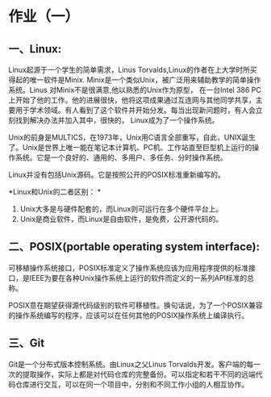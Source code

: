 # 作业（一）

## 一、Linux:

Linux起源于一个学生的简单需求，Linus Torvalds,Linux的作者在上大学时所买得起的唯一软件是Minix. Minix是一个类似Unix，被广泛用来辅助教学的简单操作系统。Linus 对Minix不是很满意,他以熟悉的Unix作为原型， 在一台Intel 386 PC上开始了他的工作。他的进展很快，他将这项成果通过互连网与其他同学共享，主要用于学术领域。有人看到了这个软件并开始分发。每当出现新问题时，有人会立刻找到解决办法并加入其中，很快的， Linux成为了一个操作系统。

Unix的前身是MULTICS，在1973年，Unix用C语言全部重写，自此，UNIX诞生了。Unix是世界上唯一能在笔记本计算机、PC机、工作站直至巨型机上运行的操作系统。它是一个良好的、通用的、多用户、多任务、分时操作系统。

Linux并没有包括Unix源码。它是按照公开的POSIX标准重新编写的。

*Linux和Unix的二者区别： *

1) Unix大多是与硬件配套的，而Linux则可运行在多个硬件平台上。
2) Unix是商业软件，而Linux是自由软件，是免费，公开源代码的。

## 二、POSIX(portable operating system interface):

可移植操作系统接口，POSIX标准定义了操作系统应该为应用程序提供的标准接口，是IEEE为要在各种Unix操作系统上运行的软件而定义的一系列API标准的总称。

POSIX意在期望获得源代码级别的软件可移植性。换句话说，为了一个POSIX兼容的操作系统编写的程序，应该可以在任何其他的POSIX操作系统上编译执行。

## 三、Git

Git是一个分布式版本控制系统。由Linux之父Linus Torvalds开发。客户端的每一次的提取操作，实际上都是对代码仓库的完整备份。可以指定和若干不同的远端代码仓库进行交互，可以在同一个项目中，分别和不同工作小组的人相互协作。
